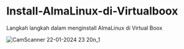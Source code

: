 # Install-AlmaLinux-di-Virtualboox
Langkah langkah dalam menginstall AlmaLinux di Virtual Boox 

![CamScanner 22-01-2024 23 20n_1](https://github.com/firmansultoni/Install-AlmaLinux-di-Virtualboox/assets/113542409/6e197eca-7c1d-401f-81e2-9e1d366b9d00)
